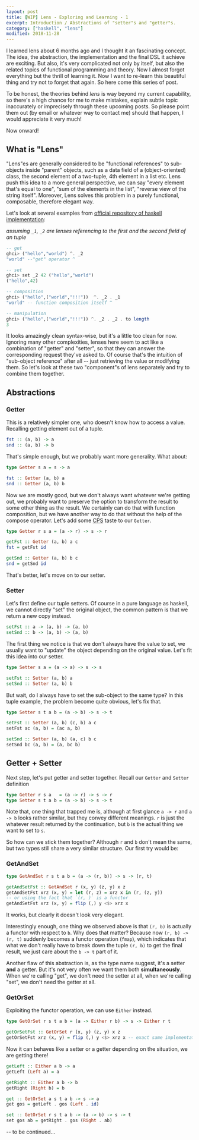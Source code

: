 ```yaml
---
layout: post
title: [WIP] Lens - Exploring and Learning - 1
excerpt: Introduction / Abstractions of "setter"s and "getter"s.
category: ["haskell", "lens"]
modified: 2018-11-28
---
```


I learned lens about 6 months ago and I thought it an fascinating concept. The idea, the abstraction, the implementation and the final DSL it achieve are exciting. But also, it's very complicated not only by itself, but also the related topics of functional programming and theory. Now I almost forgot everything but the thrill of learning it. Now I want to re-learn this beautiful thing and try not to forget that again. So here come this series of post.

To be honest, the theories behind _lens_ is way beyond my current capability, so there's a high chance for me to make mistakes, explain subtle topic inaccurately or imprecisely through these upcoming posts. So please point them out (by email or whatever way to contact me) should that happen, I would appreciate it very much!

Now onward!

## What is "Lens"

"Lens"es are generally considered to be "functional references" to sub-objects inside "parent" objects, such as a data field of a (object-oriented) class, the second element of a two-tuple, 4th element in a list etc. Lens push this idea to a more general perspective, we can say "every element that's equal to one", "sum of the elements in the list", "reverse view of the string itself". Moreover, Lens solves this problem in a purely functional, composable, therefore elegant way.

Let's look at several examples from [official repository of haskell implementation](https://github.com/ekmett/lens):

_assuming `_1`, `_2` are lenses referencing to the first and the second field of an tuple_

```haskell
-- get
ghci> ("hello","world") ^. _2
"world" --"get" operator ^

-- set
ghci> set _2 42 ("hello","world")
("hello",42)

-- composition
ghci> ("hello",("world","!!!"))  ^. _2 . _1
"world" -- function composition itself ^

-- manipulation
ghci> ("hello",("world","!!!")) ^. _2 . _2 . to length
3
```

It looks amazingly clean syntax-wise, but it's a little too clean for now.
Ignoring many other complexities, lenses here seem to act like a combination of "getter" and "setter", so that they can answer the corresponding request they've asked to.
Of course that's the intuition of "sub-object reference" after all -- just retrieving the value or modifying them.
So let's look at these two "component"s of lens separately and try to combine them together.

## Abstractions

### Getter

This is a relatively simpler one, who doesn't know how to access a value. Recalling getting element out of a tuple.

```haskell
fst :: (a, b) -> a
snd :: (a, b) -> b
```

That's simple enough, but we probably want more generality. What about:

```haskell
type Getter s a = s -> a

fst :: Getter (a, b) a
snd :: Getter (a, b) b
```

Now we are mostly good, but we don't always want whatever we're getting out, we probably want to preserve the option to transform the result to some other thing as the result.
We certainly can do that with function composition, but we have another way to do that without the help of the compose operator. Let's add some [CPS](https://en.wikipedia.org/wiki/Continuation-passing_style) taste to our `Getter`.

```haskell
type Getter r s a = (a -> r) -> s -> r

getFst :: Getter (a, b) a c
fst = getFst id

getSnd :: Getter (a, b) b c
snd = getSnd id
```

That's better, let's move on to our setter.

### Setter

Let's first define our tuple setters.
Of course in a pure language as haskell, we cannot directly "set" the original object, the common pattern is that we return a new copy instead.

```haskell
setFst :: a -> (a, b) -> (a, b)
setSnd :: b -> (a, b) -> (a, b)
```

The first thing we notice is that we don't always have the value to set, we usually want to "update" the object depending on the original value. Let's fit this idea into our setter.

```haskell
type Setter s a = (a -> a) -> s -> s

setFst :: Setter (a, b) a
setSnd :: Setter (a, b) b
```

But wait, do I always have to set the sub-object to the same type?
In this tuple example, the problem become quite obvious, let's fix that.

```haskell
type Setter s t a b = (a -> b) -> s -> t

setFst :: Setter (a, b) (c, b) a c
setFst ac (a, b) = (ac a, b)

setSnd :: Setter (a, b) (a, c) b c
setSnd bc (a, b) = (a, bc b)
```

## Getter + Setter

Next step, let's put getter and setter together. Recall our `Getter` and `Setter` definition

```haskell
type Getter r s a   = (a -> r) -> s -> r
type Setter s t a b = (a -> b) -> s -> t
```

Note that, one thing that trapped me is, although at first glance `a -> r` and `a -> b` looks rather similar, but they convey different meanings.
`r` is just the whatever result returned by the continuation, but `b` is the actual thing we want to set to `s`.

So how can we stick them together? Although `r` and `b` don't mean the same, but two types still share a very similar structure. Our first try would be:

### GetAndSet

```haskell
type GetAndSet r s t a b = (a -> (r, b)) -> s -> (r, t)

getAndSetFst :: GetAndSet r (x, y) (z, y) x z
getAndSetFst xrz (x, y) = let (r, z) = xrz x in (r, (z, y))
-- or using the fact that `(r, )` is a functor
getAndSetFst xrz (x, y) = flip (,) y <$> xrz x
```

It works, but clearly it doesn't look very elegant.

Interestingly enough, one thing we observed above is that `(r, b)` is actually a functor with respect to `b`. Why does that matter?
Because now `(r, b) -> (r, t)` suddenly becomes a functor operation (`fmap`), which indicates that what we don't really have to break down the tuple `(r, b)` to get the final result, we just care about the `b -> t` part of it.

Another flaw of this abstraction is, as the type name suggest, it's a setter **and** a getter. 
But it's not very often we want them both **simultaneously**. When we're calling "get", we don't need the setter at all, when we're calling "set", we don't need the getter at all.

### GetOrSet

Exploiting the functor operation, we can use `Either` instead. 

```haskell
type GetOrSet r s t a b = (a -> Either r b) -> s -> Either r t

getOrSetFst :: GetOrSet r (x, y) (z, y) x z
getOrSetFst xrz (x, y) = flip (,) y <$> xrz x -- exact same implementation
```

Now it can behaves like a setter or a getter depending on the situation, we are getting there!

```haskell
getLeft :: Either a b -> a
getLeft (Left a) = a

getRight :: Either a b -> b
getRight (Right b) = b

get :: GetOrSet a s t a b -> s -> a
get gos = getLeft . gos (Left . id)

set :: GetOrSet r s t a b -> (a -> b) -> s -> t
set gos ab = getRight . gos (Right . ab)
```

-- to be continued...